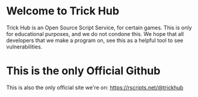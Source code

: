 # Welcome to Trick Hub
Trick Hub is an Open Source Script Service, for certain games.
This is only for educational purposes, and we do not condone this. 
We hope that all developers that we make a program on, see this as a helpful tool to see vulnerabilities.

# This is the only Official Github
This is also the only official site we're on: https://rscripts.net/@trickhub
